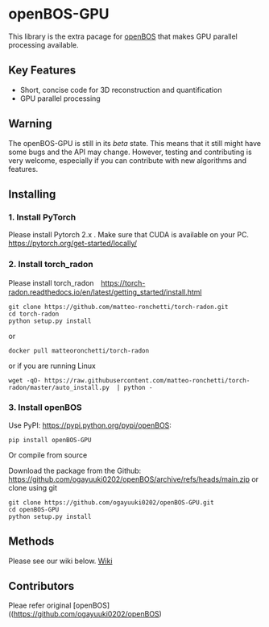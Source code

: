 # openBOS-GPU
This library is the extra pacage for [openBOS](https://github.com/ogayuuki0202/openBOS) that makes GPU parallel processing available.

## Key Features
- Short, concise code for 3D reconstruction and quantification
- GPU parallel processing 

## Warning

The openBOS-GPU is still in its *beta* state. This means that
it still might have some bugs and the API may change. However, testing and contributing
is very welcome, especially if you can contribute with new algorithms and features.

## Installing
### 1. Install PyTorch
Please install Pytorch 2.x .
Make sure that CUDA  is available on your PC.
<https://pytorch.org/get-started/locally/>
### 2. Install torch_radon
Please install torch_radon　<https://torch-radon.readthedocs.io/en/latest/getting_started/install.html>

    git clone https://github.com/matteo-ronchetti/torch-radon.git
    cd torch-radon
    python setup.py install
or

    docker pull matteoronchetti/torch-radon
or if you are running Linux 

    wget -qO- https://raw.githubusercontent.com/matteo-ronchetti/torch-radon/master/auto_install.py  | python -

### 3. Install openBOS
Use PyPI: <https://pypi.python.org/pypi/openBOS>:

    pip install openBOS-GPU 

Or compile from source

Download the package from the Github: https://github.com/ogayuuki0202/openBOS/archive/refs/heads/main.zip
or clone using git

    git clone https://github.com/ogayuuki0202/openBOS-GPU.git
    cd openBOS-GPU
    python setup.py install 

## Methods

Please see our wiki below.
[Wiki](https://github.com/ogayuuki0202/openBOS-GPU/wiki)

## Contributors
Pleae refer original [openBOS]((https://github.com/ogayuuki0202/openBOS)